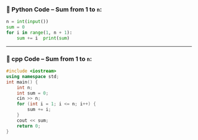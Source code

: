 ### 🐍 Python Code – Sum from 1 to `n`:

```python
n = int(input()) 
sum = 0  
for i in range(1, n + 1):     
	sum += i  print(sum)
```

---

### 💠 cpp Code – Sum from 1 to `n`:

```cpp
#include <iostream> 
using namespace std;  
int main() {     
	int n;     
	int sum = 0;      
	cin >> n;      
	for (int i = 1; i <= n; i++) {         
		sum += i;     
	}      
	cout << sum;     
	return 0; 
}
```